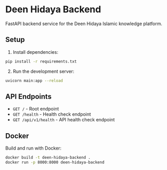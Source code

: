 # Deen Hidaya Backend

FastAPI backend service for the Deen Hidaya Islamic knowledge platform.

## Setup

1. Install dependencies:
```bash
pip install -r requirements.txt
```

2. Run the development server:
```bash
uvicorn main:app --reload
```

## API Endpoints

- `GET /` - Root endpoint
- `GET /health` - Health check endpoint
- `GET /api/v1/health` - API health check endpoint

## Docker

Build and run with Docker:
```bash
docker build -t deen-hidaya-backend .
docker run -p 8000:8000 deen-hidaya-backend
```
